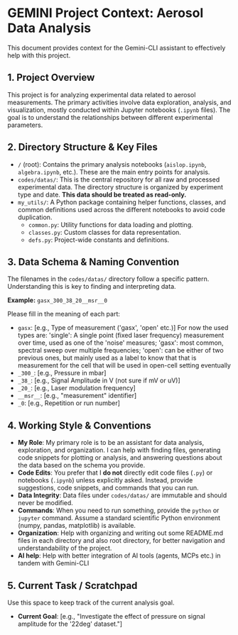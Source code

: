 # GEMINI Project Context: Aerosol Data Analysis

This document provides context for the Gemini-CLI assistant to effectively help with this project.

## 1. Project Overview

This project is for analyzing experimental data related to aerosol measurements. The primary activities involve data exploration, analysis, and visualization, mostly conducted within Jupyter notebooks (`.ipynb` files). The goal is to understand the relationships between different experimental parameters.

## 2. Directory Structure & Key Files

-   `/` (root): Contains the primary analysis notebooks (`aislop.ipynb`, `algebra.ipynb`, etc.). These are the main entry points for analysis.
-   `codes/datas/`: This is the central repository for all raw and processed experimental data. The directory structure is organized by experiment type and date. **This data should be treated as read-only.**
-   `my_utils/`: A Python package containing helper functions, classes, and common definitions used across the different notebooks to avoid code duplication.
    -   `common.py`: Utility functions for data loading and plotting.
    -   `classes.py`: Custom classes for data representation.
    -   `defs.py`: Project-wide constants and definitions.

## 3. Data Schema & Naming Convention

The filenames in the `codes/datas/` directory follow a specific pattern. Understanding this is key to finding and interpreting data.

**Example:** `gasx_300_38_20__msr__0`

Please fill in the meaning of each part:
-   `gasx`: [e.g., Type of measurement ('gasx', 'open' etc.)]
        For now the used types are:
            'single': A single point (fixed laser frequency)
                measurement over time, used as one of the 'noise'
                measures;
            'gasx': most common, spectral sweep over multiple frequencies;
            'open': can be either of two previous ones, but mainly used as
                    a label to know that that is measurement for the cell that
                    will be used in open-cell setting eventually
-   `_300_`: [e.g., Pressure in mbar]
-   `_38_`: [e.g., Signal Amplitude in V (not sure if mV or uV)]
-   `_20_`: [e.g., Laser modulation frequency]
-   `__msr__`: [e.g., "measurement" identifier]
-   `_0`: [e.g., Repetition or run number]

## 4. Working Style & Conventions
-   **My Role**: My primary role is to be an assistant for data analysis, exploration, and organization. I can help with finding files, generating code snippets for plotting or analysis, and answering questions about the data based on the schema you provide.
-   **Code Edits**: You prefer that I **do not** directly edit code files (`.py`) or notebooks (`.ipynb`) unless explicitly asked. Instead, provide suggestions, code snippets, and commands that you can run.
-   **Data Integrity**: Data files under `codes/datas/` are immutable and should never be modified.
-   **Commands**: When you need to run something, provide the `python` or `jupyter` command. Assume a standard scientific Python environment (numpy, pandas, matplotlib) is available.
-   **Organization**: Help with organizing and writing out some README.md files in each directory and also root directory, for better navigation and understandability of the project.
-   **AI help**: Help with better integration of AI tools (agents, MCPs etc.) in tandem with Gemini-CLI

## 5. Current Task / Scratchpad

Use this space to keep track of the current analysis goal.

-   **Current Goal**: [e.g., "Investigate the effect of pressure on signal amplitude for the '22deg' dataset."]
